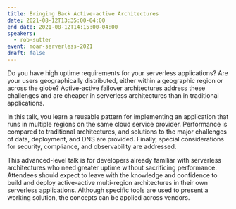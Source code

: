 ```yaml
---
title: Bringing Back Active-active Architectures
date: 2021-08-12T13:35:00-04:00
end_date: 2021-08-12T14:15:00-04:00
speakers:
  - rob-sutter
event: moar-serverless-2021
draft: false
---
```


Do you have high uptime requirements for your serverless applications? Are your users geographically distributed, either within a geographic region or across the globe? Active-active failover architectures address these challenges and are cheaper in serverless architectures than in traditional applications.

In this talk, you learn a reusable pattern for implementing an application that runs in multiple regions on the same cloud service provider. Performance is compared to traditional architectures, and solutions to the major challenges of data, deployment, and DNS are provided. Finally, special considerations for security, compliance, and observability are addressed.

This advanced-level talk is for developers already familiar with serverless architectures who need greater uptime without sacrificing performance. Attendees should expect to leave with the knowledge and confidence to build and deploy active-active multi-region architectures in their own serverless applications. Although specific tools are used to present a working solution, the concepts can be applied across vendors.
